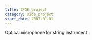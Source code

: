 ```yaml
---
title: CPGE project
category: side_project
start_date: 2007-01-01
---
```


Optical microphone for string instrument
